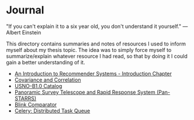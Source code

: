 # Journal

"If you can't explain it to a six year old, you don't understand it yourself." ― Albert Einstein

This directory contains summaries and notes of resources I used to inform myself about my thesis topic. The idea was to simply force myself to summarize/explain whatever resource I had read, so that by doing it I could gain a better understanding of it.

- [An Introduction to Recommender Systems - Introduction Chapter](./15-01-2019-recommender-systems.md)
- [Covariance and Correlation](./21-01-2019-covariance-correlation.md)
- [USNO-B1.0 Catalog](./08-02-2019-usno-b1.0-catalog.md)
- [Panoramic Survey Telescope and Rapid Response System (Pan-STARRS)](./08-02-2019-pan-starrs.md)
- [Blink Comparator](./11-02-2019-blink-comparator.md)
- [Celery: Distributed Task Queue](./16-02-2019-celery.md)
